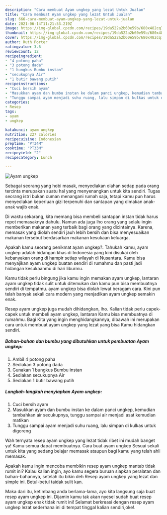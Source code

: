 ```yaml
---
description: "Cara membuat Ayam ungkep yang lezat Untuk Jualan"
title: "Cara membuat Ayam ungkep yang lezat Untuk Jualan"
slug: 666-cara-membuat-ayam-ungkep-yang-lezat-untuk-jualan
date: 2021-06-14T11:21:53.219Z
image: https://img-global.cpcdn.com/recipes/19da522a2b60e59b/680x482cq70/ayam-ungkep-foto-resep-utama.jpg
thumbnail: https://img-global.cpcdn.com/recipes/19da522a2b60e59b/680x482cq70/ayam-ungkep-foto-resep-utama.jpg
cover: https://img-global.cpcdn.com/recipes/19da522a2b60e59b/680x482cq70/ayam-ungkep-foto-resep-utama.jpg
author: Ruth Porter
ratingvalue: 3.6
reviewcount: 12
recipeingredient:
- "4 potong paha"
- "3 potong dada"
- "1 bungkus Bumbu instan"
- "secukupnya Air"
- "1 butir bawang putih"
recipeinstructions:
- "Cuci bersih ayam"
- "Masukkan ayam dan bumbu instan ke dalam panci ungkep, kemudian tambahkan air secukupnya, tunggu sampai air menjadi asat kemudian matikan"
- "Tunggu sampai ayam menjadi suhu ruang, lalu simpan di kulkas untuk digoreng"
categories:
- Resep
tags:
- ayam
- ungkep

katakunci: ayam ungkep 
nutrition: 227 calories
recipecuisine: Indonesian
preptime: "PT34M"
cooktime: "PT33M"
recipeyield: "2"
recipecategory: Lunch

---
```



![Ayam ungkep](https://img-global.cpcdn.com/recipes/19da522a2b60e59b/680x482cq70/ayam-ungkep-foto-resep-utama.jpg)

Sebagai seorang yang hobi masak, menyediakan olahan sedap pada orang tercinta merupakan suatu hal yang menyenangkan untuk kita sendiri. Tugas seorang istri bukan cuman menangani rumah saja, tetapi kamu pun harus menyediakan keperluan gizi terpenuhi dan santapan yang dimakan anak-anak wajib enak.

Di waktu  sekarang, kita memang bisa membeli santapan instan tidak harus repot memasaknya dahulu. Namun ada juga lho orang yang selalu ingin memberikan makanan yang terbaik bagi orang yang dicintainya. Karena, memasak yang diolah sendiri jauh lebih bersih dan bisa menyesuaikan makanan tersebut berdasarkan makanan kesukaan keluarga. 



Apakah kamu seorang penikmat ayam ungkep?. Tahukah kamu, ayam ungkep adalah hidangan khas di Indonesia yang kini disukai oleh kebanyakan orang di hampir setiap wilayah di Nusantara. Kamu bisa menyajikan ayam ungkep buatan sendiri di rumahmu dan pasti jadi hidangan kesukaanmu di hari liburmu.

Kamu tidak perlu bingung jika kamu ingin memakan ayam ungkep, lantaran ayam ungkep tidak sulit untuk ditemukan dan kamu pun bisa membuatnya sendiri di tempatmu. ayam ungkep bisa diolah lewat beragam cara. Kini pun telah banyak sekali cara modern yang menjadikan ayam ungkep semakin enak.

Resep ayam ungkep juga mudah dihidangkan, lho. Kalian tidak perlu capek-capek untuk membeli ayam ungkep, lantaran Kamu bisa membuatnya di rumahmu. Bagi Kita yang ingin menghidangkannya, dibawah ini merupakan cara untuk membuat ayam ungkep yang lezat yang bisa Kamu hidangkan sendiri.

<!--inarticleads1-->

##### Bahan-bahan dan bumbu yang dibutuhkan untuk pembuatan Ayam ungkep:

1. Ambil 4 potong paha
1. Sediakan 3 potong dada
1. Gunakan 1 bungkus Bumbu instan
1. Sediakan secukupnya Air
1. Sediakan 1 butir bawang putih




<!--inarticleads2-->

##### Langkah-langkah menyiapkan Ayam ungkep:

1. Cuci bersih ayam
1. Masukkan ayam dan bumbu instan ke dalam panci ungkep, kemudian tambahkan air secukupnya, tunggu sampai air menjadi asat kemudian matikan
1. Tunggu sampai ayam menjadi suhu ruang, lalu simpan di kulkas untuk digoreng




Wah ternyata resep ayam ungkep yang lezat tidak ribet ini mudah banget ya! Kamu semua dapat membuatnya. Cara buat ayam ungkep Sesuai sekali untuk kita yang sedang belajar memasak ataupun bagi kamu yang telah ahli memasak.

Apakah kamu ingin mencoba membikin resep ayam ungkep mantab tidak rumit ini? Kalau kalian ingin, ayo kamu segera buruan siapkan peralatan dan bahan-bahannya, setelah itu bikin deh Resep ayam ungkep yang lezat dan simple ini. Betul-betul taidak sulit kan. 

Maka dari itu, ketimbang anda berlama-lama, ayo kita langsung saja buat resep ayam ungkep ini. Dijamin kamu tak akan nyesel sudah buat resep ayam ungkep enak tidak rumit ini! Selamat berkreasi dengan resep ayam ungkep lezat sederhana ini di tempat tinggal kalian sendiri,oke!.


